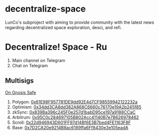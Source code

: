 # decentralize-space
LunCo's subproject with aiming to provide community with the latest news regarding decentralized space exploration, desci, and refi.


# Decentralize! Space - Ru

1. Main channel on Telegram
2. Chat on Telegram

## Multisigs 

[On Gnosis Safe](https://app.safe.global/)

1. Polygon: [0x61E98F957781DE9dd92E4d7CF98559942122232a](https://polygonscan.com/address/0x61E98F957781DE9dd92E4d7CF98559942122232a)
2. Optimism: [0x34dd3CA8dd382A868C6660c76170e19A2b245f85](https://optimistic.etherscan.io/address/0x34dd3CA8dd382A868C6660c76170e19A2b245f85)
3. zkSync: [0x839Ba396c245F0e257d1babD95ce197a9188CCaC](https://explorer.zksync.io/address/0x839Ba396c245F0e257d1babD95ce197a9188CCaC) 
4. Arbitrum: [0x95C0c284697105B802Acc41140B7e7B626978462](https://arbiscan.io/address/0x95C0c284697105B802Acc41140B7e7B626978462)
5. Scroll: [0x22d946943D601FF97d14Bf6E3B7bed4FE1163F8F](https://scrollscan.com/address/0x22d946943D601FF97d14Bf6E3B7bed4FE1163F8F)
6. Base: [0x7D2CA20e9214B8ac6189ffa6Ff8430e3e105eadA](https://basescan.org/address/0x7D2CA20e9214B8ac6189ffa6Ff8430e3e105eadA)